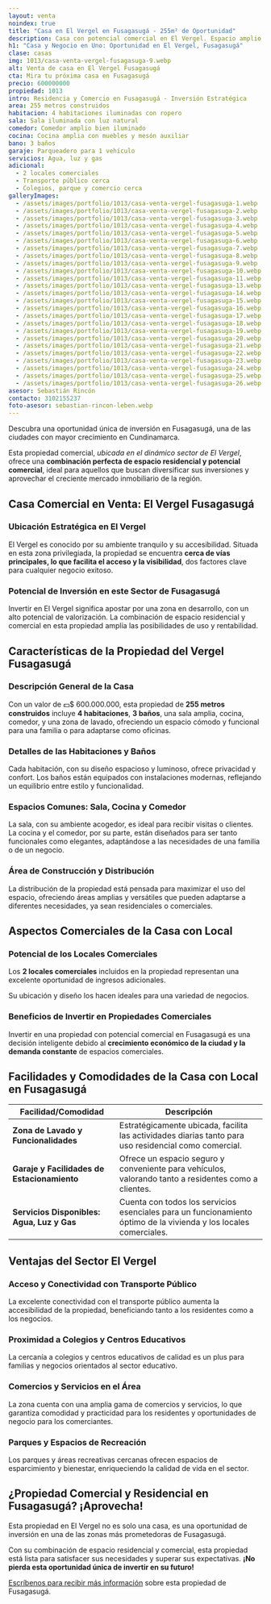 ```yaml
---
layout: venta
noindex: true
title: "Casa en El Vergel en Fusagasugá - 255m² de Oportunidad"
description: Casa con potencial comercial en El Vergel. Espacio amplio, ubicación ideal. ¡Invierta hoy y vea su inversión crecer! Más info con Leben Inmobiliaria
h1: "Casa y Negocio en Uno: Oportunidad en El Vergel, Fusagasugá"
clase: casas
img: 1013/casa-venta-vergel-fusagasuga-9.webp
alt: Venta de casa en El Vergel Fusagasugá
cta: Mira tu próxima casa en Fusagasugá
precio: 600000000
propiedad: 1013
intro: Residencia y Comercio en Fusagasugá - Inversión Estratégica
area: 255 metros construidos
habitacion: 4 habitaciones iluminadas con ropero
sala: Sala iluminada con luz natural
comedor: Comedor amplio bien iluminado
cocina: Cocina amplia con muebles y mesón auxiliar
bano: 3 baños
garaje: Parqueadero para 1 vehículo
servicios: Agua, luz y gas
adicional:
  - 2 locales comerciales
  - Transporte público cerca
  - Colegios, parque y comercio cerca
galleryImages:
  - /assets/images/portfolio/1013/casa-venta-vergel-fusagasuga-1.webp
  - /assets/images/portfolio/1013/casa-venta-vergel-fusagasuga-2.webp
  - /assets/images/portfolio/1013/casa-venta-vergel-fusagasuga-3.webp
  - /assets/images/portfolio/1013/casa-venta-vergel-fusagasuga-4.webp
  - /assets/images/portfolio/1013/casa-venta-vergel-fusagasuga-5.webp
  - /assets/images/portfolio/1013/casa-venta-vergel-fusagasuga-6.webp
  - /assets/images/portfolio/1013/casa-venta-vergel-fusagasuga-7.webp
  - /assets/images/portfolio/1013/casa-venta-vergel-fusagasuga-8.webp
  - /assets/images/portfolio/1013/casa-venta-vergel-fusagasuga-9.webp
  - /assets/images/portfolio/1013/casa-venta-vergel-fusagasuga-10.webp
  - /assets/images/portfolio/1013/casa-venta-vergel-fusagasuga-11.webp
  - /assets/images/portfolio/1013/casa-venta-vergel-fusagasuga-13.webp
  - /assets/images/portfolio/1013/casa-venta-vergel-fusagasuga-14.webp
  - /assets/images/portfolio/1013/casa-venta-vergel-fusagasuga-15.webp
  - /assets/images/portfolio/1013/casa-venta-vergel-fusagasuga-16.webp
  - /assets/images/portfolio/1013/casa-venta-vergel-fusagasuga-17.webp
  - /assets/images/portfolio/1013/casa-venta-vergel-fusagasuga-18.webp
  - /assets/images/portfolio/1013/casa-venta-vergel-fusagasuga-19.webp
  - /assets/images/portfolio/1013/casa-venta-vergel-fusagasuga-20.webp
  - /assets/images/portfolio/1013/casa-venta-vergel-fusagasuga-21.webp
  - /assets/images/portfolio/1013/casa-venta-vergel-fusagasuga-22.webp
  - /assets/images/portfolio/1013/casa-venta-vergel-fusagasuga-23.webp
  - /assets/images/portfolio/1013/casa-venta-vergel-fusagasuga-24.webp
  - /assets/images/portfolio/1013/casa-venta-vergel-fusagasuga-25.webp
  - /assets/images/portfolio/1013/casa-venta-vergel-fusagasuga-26.webp
asesor: Sebastián Rincón
contacto: 3102155237
foto-asesor: sebastian-rincon-leben.webp
---
```

Descubra una oportunidad única de inversión en Fusagasugá, una de las ciudades con mayor crecimiento en Cundinamarca.

Esta propiedad comercial, *ubicada en el dinámico sector de El Vergel*, ofrece una **combinación perfecta de espacio residencial y potencial comercial**, ideal para aquellos que buscan diversificar sus inversiones y aprovechar el creciente mercado inmobiliario de la región.

## Casa Comercial en Venta: El Vergel Fusagasugá 

### Ubicación Estratégica en El Vergel

El Vergel es conocido por su ambiente tranquilo y su accesibilidad. Situada en esta zona privilegiada, la propiedad se encuentra **cerca de vías principales, lo que facilita el acceso y la visibilidad**, dos factores clave para cualquier negocio exitoso.

### Potencial de Inversión en este Sector de Fusagasugá

Invertir en El Vergel significa apostar por una zona en desarrollo, con un alto potencial de valorización. La combinación de espacio residencial y comercial en esta propiedad amplía las posibilidades de uso y rentabilidad.

## Características de la Propiedad del Vergel Fusagasugá

### Descripción General de la Casa

Con un valor de 💵$ 600.000.000, esta propiedad de **255 metros construidos** incluye **4 habitaciones**, **3 baños**, una sala amplia, cocina, comedor, y una zona de lavado, ofreciendo un espacio cómodo y funcional para una familia o para adaptarse como oficinas.

### Detalles de las Habitaciones y Baños

Cada habitación, con su diseño espacioso y luminoso, ofrece privacidad y confort. Los baños están equipados con instalaciones modernas, reflejando un equilibrio entre estilo y funcionalidad.

### Espacios Comunes: Sala, Cocina y Comedor

La sala, con su ambiente acogedor, es ideal para recibir visitas o clientes. La cocina y el comedor, por su parte, están diseñados para ser tanto funcionales como elegantes, adaptándose a las necesidades de una familia o de un negocio.

### Área de Construcción y Distribución

La distribución de la propiedad está pensada para maximizar el uso del espacio, ofreciendo áreas amplias y versátiles que pueden adaptarse a diferentes necesidades, ya sean residenciales o comerciales.

## Aspectos Comerciales de la Casa con Local

### Potencial de los Locales Comerciales

Los **2 locales comerciales** incluidos en la propiedad representan una excelente oportunidad de ingresos adicionales.

Su ubicación y diseño los hacen ideales para una variedad de negocios.

### Beneficios de Invertir en Propiedades Comerciales

Invertir en una propiedad con potencial comercial en Fusagasugá es una decisión inteligente debido al **crecimiento económico de la ciudad y la demanda constante** de espacios comerciales.

## Facilidades y Comodidades de la Casa con Local en Fusagasugá

| Facilidad/Comodidad            | Descripción                                                                                      |
|-------------------------------|--------------------------------------------------------------------------------------------------|
| **Zona de Lavado y Funcionalidades** | Estratégicamente ubicada, facilita las actividades diarias tanto para uso residencial como comercial. |
| **Garaje y Facilidades de Estacionamiento** | Ofrece un espacio seguro y conveniente para vehículos, valorando tanto a residentes como a clientes.  |
| **Servicios Disponibles: Agua, Luz y Gas** | Cuenta con todos los servicios esenciales para un funcionamiento óptimo de la vivienda y los locales comerciales. |

## Ventajas del Sector El Vergel

### Acceso y Conectividad con Transporte Público

La excelente conectividad con el transporte público aumenta la accesibilidad de la propiedad, beneficiando tanto a los residentes como a los negocios.

### Proximidad a Colegios y Centros Educativos

La cercanía a colegios y centros educativos de calidad es un plus para familias y negocios orientados al sector educativo.

### Comercios y Servicios en el Área

La zona cuenta con una amplia gama de comercios y servicios, lo que garantiza comodidad y practicidad para los residentes y oportunidades de negocio para los comerciantes.

### Parques y Espacios de Recreación

Los parques y áreas recreativas cercanas ofrecen espacios de esparcimiento y bienestar, enriqueciendo la calidad de vida en el sector.

## ¿Propiedad Comercial y Residencial en Fusagasugá? ¡Aprovecha!

Esta propiedad en El Vergel no es solo una casa, es una oportunidad de inversión en una de las zonas más prometedoras de Fusagasugá.

Con su combinación de espacio residencial y comercial, esta propiedad está lista para satisfacer sus necesidades y superar sus expectativas. **¡No pierda esta oportunidad única de invertir en su futuro!**

[Escríbenos para recibir más información](#asesor) sobre esta propiedad de Fusagasugá.
